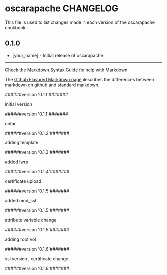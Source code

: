 # oscarapache CHANGELOG

This file is used to list changes made in each version of the oscarapache cookbook.

## 0.1.0
- [your_name] - Initial release of oscarapache

- - -
Check the [Markdown Syntax Guide](http://daringfireball.net/projects/markdown/syntax) for help with Markdown.

The [Github Flavored Markdown page](http://github.github.com/github-flavored-markdown/) describes the differences between markdown on github and standard markdown.

######version  '0.1.1'#######

initial version



######version  '0.1.1'#######

untar



######version  '0.1.2'#######

adding template



######version  '0.1.3'#######

added lwrp



######version  '0.1.4'#######

certificate upload



######version  '0.1.5'#######

added mod_ssl



######version  '0.1.5'#######

attribute variable change



######version  '0.1.5'#######

adding root vol



######version  '0.1.6'#######

ssl version , certificate change



######version  '0.1.6'#######




